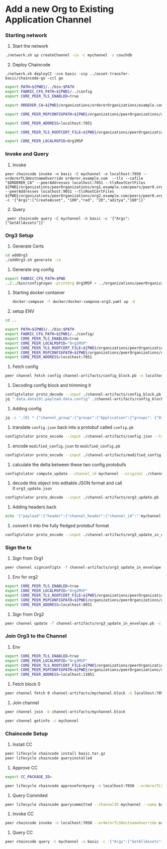 # Add a new Org to Existing Application Channel

### Starting network

1. Start the network

```bash
./network.sh up createChannel -ca -c mychannel -s couchdb
```

2. Deploy Chaincode

```
./network.sh deployCC -ccn basic -ccp ../asset-transfer-basic/chaincode-go -ccl go
```

```bash
export PATH=${PWD}/../bin:$PATH
export FABRIC_CFG_PATH=${PWD}/../config
export CORE_PEER_TLS_ENABLED=true

export ORDERER_CA=${PWD}/organizations/ordererOrganizations/example.com/orderers/orderer.example.com/msp/tlscacerts/tlsca.example.com-cert.pem

export CORE_PEER_MSPCONFIGPATH=${PWD}/organizations/peerOrganizations/org1.example.com/users/Admin@org1.example.com/msp

export CORE_PEER_ADDRESS=localhost:7051

export CORE_PEER_TLS_ROOTCERT_FILE=${PWD}/organizations/peerOrganizations/org1.example.com/peers/peer0.org1.example.com/tls/ca.crt

export CORE_PEER_LOCALMSPID=Org1MSP
```

### Invoke and Query

1. Invoke

```
peer chaincode invoke -n basic -C mychannel -o localhost:7050 --ordererTLSHostnameOverride orderer.example.com  --tls --cafile "$ORDERER_CA" --peerAddresses localhost:7051 --tlsRootCertFiles ${PWD}/organizations/peerOrganizations/org1.example.com/peers/peer0.org1.example.com/tls/ca.crt --peerAddresses localhost:9051 --tlsRootCertFiles ${PWD}/organizations/peerOrganizations/org2.example.com/peers/peer0.org2.example.com/tls/ca.crt  -c '{"Args":["CreateAsset", "100","red", "20","aditya","100"]}'
```

2. Query

```
 peer chaincode query -C mychannel -n basic -c '{"Args":["GetAllAssets"]}'
```

### Org3 Setup

1. Generate Certs

```bash
cd addOrg3
./addOrg3.sh generate -ca
```

1. Generate org config

```bash
export FABRIC_CFG_PATH=$PWD
../../bin/configtxgen -printOrg Org3MSP > ../organizations/peerOrganizations/org3.example.com/org3.json
```

1. Starting docker container

   ```bash
   docker-compose -f docker/docker-compose-org3.yaml up -d
   ```

2. setup ENV

```bash
cd ..

export PATH=${PWD}/../bin:$PATH
export FABRIC_CFG_PATH=${PWD}/../config/
export CORE_PEER_TLS_ENABLED=true
export CORE_PEER_LOCALMSPID="Org1MSP"
export CORE_PEER_TLS_ROOTCERT_FILE=${PWD}/organizations/peerOrganizations/org1.example.com/peers/peer0.org1.example.com/tls/ca.crt
export CORE_PEER_MSPCONFIGPATH=${PWD}/organizations/peerOrganizations/org1.example.com/users/Admin@org1.example.com/msp
export CORE_PEER_ADDRESS=localhost:7051
```

1. Fetch config

```bash
peer channel fetch config channel-artifacts/config_block.pb -o localhost:7050 --ordererTLSHostnameOverride orderer.example.com -c mychannel --tls --cafile ${PWD}/organizations/ordererOrganizations/example.com/orderers/orderer.example.com/msp/tlscacerts/tlsca.example.com-cert.pem
```

1. Decoding config block and trimming it

```bash
configtxlator proto_decode --input ./channel-artifacts/config_block.pb --type common.Block --output ./channel-artifacts/config_block.json
jq ".data.data[0].payload.data.config" ./channel-artifacts/config_block.json > ./channel-artifacts/config.json
```

1. Adding config

```bash
jq -s '.[0] * {"channel_group":{"groups":{"Application":{"groups": {"Org3MSP":.[1]}}}}}' ./channel-artifacts/config.json ./organizations/peerOrganizations/org3.example.com/org3.json > ./channel-artifacts/modified_config.json
```

1. translate `config.json` back into a protobuf called `config.pb`

```bash
configtxlator proto_encode --input ./channel-artifacts/config.json --type common.Config --output ./channel-artifacts/config.pb
```

1. encode `modified_config.json` to `modified_config.pb`

```bash
configtxlator proto_encode --input ./channel-artifacts/modified_config.json --type common.Config --output ./channel-artifacts/modified_config.pb
```

1. calculate the delta between these two config protobufs

```bash
configtxlator compute_update --channel_id mychannel --original ./channel-artifacts/config.pb --updated ./channel-artifacts/modified_config.pb --output ./channel-artifacts/org3_update.pb
```

1. decode this object into editable JSON format and call it `org3_update.json`

```bash
configtxlator proto_decode --input ./channel-artifacts/org3_update.pb --type common.ConfigUpdate --output ./channel-artifacts/org3_update.json
```

1. Adding headers back

```bash
echo '{"payload":{"header":{"channel_header":{"channel_id":"'mychannel'", "type":2}},"data":{"config_update":'$(cat ./channel-artifacts/org3_update.json)'}}}' | jq . > ./channel-artifacts/org3_update_in_envelope.json
```

1. convert it into the fully fledged protobuf format

```bash
configtxlator proto_encode --input ./channel-artifacts/org3_update_in_envelope.json --type common.Envelope --output ./channel-artifacts/org3_update_in_envelope.pb
```

### Sign the tx

1. Sign from Org1

```bash
peer channel signconfigtx -f channel-artifacts/org3_update_in_envelope.pb
```

1. Env for org2

```bash
export CORE_PEER_TLS_ENABLED=true
export CORE_PEER_LOCALMSPID="Org2MSP"
export CORE_PEER_TLS_ROOTCERT_FILE=${PWD}/organizations/peerOrganizations/org2.example.com/peers/peer0.org2.example.com/tls/ca.crt
export CORE_PEER_MSPCONFIGPATH=${PWD}/organizations/peerOrganizations/org2.example.com/users/Admin@org2.example.com/msp
export CORE_PEER_ADDRESS=localhost:9051
```

1. Sign from Org2

```bash
peer channel update -f channel-artifacts/org3_update_in_envelope.pb -c mychannel -o localhost:7050 --ordererTLSHostnameOverride orderer.example.com --tls --cafile ${PWD}/organizations/ordererOrganizations/example.com/orderers/orderer.example.com/msp/tlscacerts/tlsca.example.com-cert.pem
```

### **Join Org3 to the Channel**

1. Env

```bash
export CORE_PEER_TLS_ENABLED=true
export CORE_PEER_LOCALMSPID="Org3MSP"
export CORE_PEER_TLS_ROOTCERT_FILE=${PWD}/organizations/peerOrganizations/org3.example.com/peers/peer0.org3.example.com/tls/ca.crt
export CORE_PEER_MSPCONFIGPATH=${PWD}/organizations/peerOrganizations/org3.example.com/users/Admin@org3.example.com/msp
export CORE_PEER_ADDRESS=localhost:11051
```

1. Fetch block 0

```bash
peer channel fetch 0 channel-artifacts/mychannel.block -o localhost:7050 --ordererTLSHostnameOverride orderer.example.com -c mychannel --tls --cafile ${PWD}/organizations/ordererOrganizations/example.com/orderers/orderer.example.com/msp/tlscacerts/tlsca.example.com-cert.pem
```

1. Join channel

```bash
peer channel join -b channel-artifacts/mychannel.block

peer channel getinfo -c mychannel
```

### Chaincode Setup

1. Install CC

```bash
peer lifecycle chaincode install basic.tar.gz
peer lifecycle chaincode queryinstalled
```

1. Approve CC

```bash
export CC_PACKAGE_ID=

peer lifecycle chaincode approveformyorg -o localhost:7050 --ordererTLSHostnameOverride orderer.example.com --tls --cafile ${PWD}/organizations/ordererOrganizations/example.com/orderers/orderer.example.com/msp/tlscacerts/tlsca.example.com-cert.pem --channelID mychannel --name basic --version 1.0 --package-id $CC_PACKAGE_ID --sequence 1
```

1. Query Commited

```bash
peer lifecycle chaincode querycommitted --channelID mychannel --name basic --cafile ${PWD}/organizations/ordererOrganizations/example.com/orderers/orderer.example.com/msp/tlscacerts/tlsca.example.com-cert.pem
```

1. Invoke CC

```bash
peer chaincode invoke -o localhost:7050 --ordererTLSHostnameOverride orderer.example.com --tls --cafile ${PWD}/organizations/ordererOrganizations/example.com/orderers/orderer.example.com/msp/tlscacerts/tlsca.example.com-cert.pem -C mychannel -n basic --peerAddresses localhost:9051 --tlsRootCertFiles ${PWD}/organizations/peerOrganizations/org2.example.com/peers/peer0.org2.example.com/tls/ca.crt --peerAddresses localhost:11051 --tlsRootCertFiles ${PWD}/organizations/peerOrganizations/org3.example.com/peers/peer0.org3.example.com/tls/ca.crt -c '{"function":"InitLedger","Args":[]}'
```

1. Query CC

```bash
peer chaincode query -C mychannel -n basic -c '{"Args":["GetAllAssets"]}'
```
